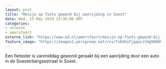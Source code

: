 ```yaml
---
layout: post
title: "Meisje op fiets gewond bij aanrijding in Soest"
date: Wed, 15 May 2019 13:36:00 GMT
categories: 
- utrecht 
- amersfoort 
externe_link: "https://www.ad.nl/amersfoort/meisje-op-fiets-gewond-bij-aanrijding-in-soest~af07450e/"
feature_image: "https://images1.persgroep.net/rcs/fzKXhiFjgqacitHg5N4DGG_JU_s/diocontent/148437288/_fitwidth/400/?appId=21791a8992982cd8da851550a453bd7f&quality=0.7"
---
```


Een fietsster is vanmiddag gewond geraakt bij een aanrijding door een auto in de Soesterbergsestraat in Soest.
